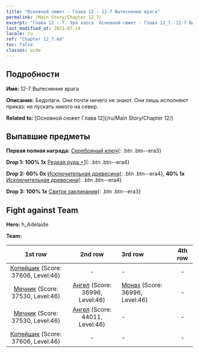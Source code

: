 ```yaml
---
title: "Основной сюжет - Глава 12 - 12-7 Вытеснение врага"
permalink: /Main Story/Chapter 12_7/
excerpt: "Глава 12 - 7. Эра хаоса  Основной сюжет - Глава 12_7. 12-7 Вытеснение врага"
last_modified_at: 2021-07-14
locale: ru
ref: "Chapter 12_7.md"
toc: false
classes: wide
---
```


## Подробности

 **Имя:** 12-7 Вытеснение врага

 **Описание:** Бедолаги. Они почти ничего не знают. Они лишь исполняют приказ: не пускать никого на север.

 **Related to:** [Основной сюжет Глава 12](/ru/Main Story/Chapter 12/)

## Выпавшие предметы

 **Первая полная награда:** [Серебряный ключ](/ItemsRU/con_693/){: .btn .btn--era3}

 **Drop 1:** **100% 1x** [Редкая руда +1](/ItemsRU/mat_40/){: .btn .btn--era4}

 **Drop 2:** **60% 0x** [Исключительная древесина](/ItemsRU/mat_34/){: .btn .btn--era4}, **40% 1x** [Исключительная древесина](/ItemsRU/mat_34/){: .btn .btn--era4}

 **Drop 3:** **100% 1x** [Свиток заклинания](/ItemsRU/con_694/){: .btn .btn--era3}


## Fight against Team
 **Hero:** h_Adelaide

 **Team:**


  | 1st row | 2nd row | 3rd row | 4th row |
  |:----:|:----:|:----|:----:|
  | [Копейщик](/ru/units/Pikeman/) (Score: 37606, Level:46)  | - | - | - |
  | [Мечник](/ru/units/Swordsman/) (Score: 37530, Level:46)  | [Ангел](/ru/units/Angel/) (Score: 36996, Level:46)  | [Монах](/ru/units/Monk/) (Score: 36996, Level:46)  | - |
  | [Мечник](/ru/units/Swordsman/) (Score: 37530, Level:46)  | [Ангел](/ru/units/Angel/) (Score: 44011, Level:46)  | - | - |
  | [Копейщик](/ru/units/Pikeman/) (Score: 37606, Level:46)  | - | - | - |


